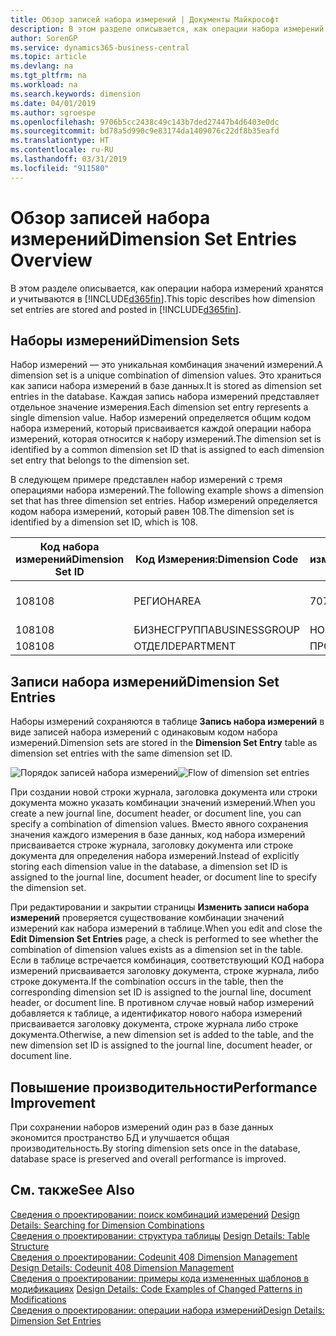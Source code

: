 ```yaml
---
title: Обзор записей набора измерений | Документы Майкрософт
description: В этом разделе описывается, как операции набора измерений хранятся и учитываются в Dynamics 365.
author: SorenGP
ms.service: dynamics365-business-central
ms.topic: article
ms.devlang: na
ms.tgt_pltfrm: na
ms.workload: na
ms.search.keywords: dimension
ms.date: 04/01/2019
ms.author: sgroespe
ms.openlocfilehash: 9706b5cc2438c49c143b7ded27447b4d6403e0dc
ms.sourcegitcommit: bd78a5d990c9e83174da1409076c22df8b35eafd
ms.translationtype: HT
ms.contentlocale: ru-RU
ms.lasthandoff: 03/31/2019
ms.locfileid: "911580"
---
```

# <a name="dimension-set-entries-overview"></a><span data-ttu-id="daf1a-103">Обзор записей набора измерений</span><span class="sxs-lookup"><span data-stu-id="daf1a-103">Dimension Set Entries Overview</span></span>
<span data-ttu-id="daf1a-104">В этом разделе описывается, как операции набора измерений хранятся и учитываются в [!INCLUDE[d365fin](includes/d365fin_md.md)].</span><span class="sxs-lookup"><span data-stu-id="daf1a-104">This topic describes how dimension set entries are stored and posted in [!INCLUDE[d365fin](includes/d365fin_md.md)].</span></span>  

## <a name="dimension-sets"></a><span data-ttu-id="daf1a-105">Наборы измерений</span><span class="sxs-lookup"><span data-stu-id="daf1a-105">Dimension Sets</span></span>  
<span data-ttu-id="daf1a-106">Набор измерений — это уникальная комбинация значений измерений.</span><span class="sxs-lookup"><span data-stu-id="daf1a-106">A dimension set is a unique combination of dimension values.</span></span> <span data-ttu-id="daf1a-107">Это храниться как записи набора измерений в базе данных.</span><span class="sxs-lookup"><span data-stu-id="daf1a-107">It is stored as dimension set entries in the database.</span></span> <span data-ttu-id="daf1a-108">Каждая запись набора измерений представляет отдельное значение измерения.</span><span class="sxs-lookup"><span data-stu-id="daf1a-108">Each dimension set entry represents a single dimension value.</span></span> <span data-ttu-id="daf1a-109">Набор измерений определяется общим кодом набора измерений, который присваивается каждой операции набора измерений, которая относится к набору измерений.</span><span class="sxs-lookup"><span data-stu-id="daf1a-109">The dimension set is identified by a common dimension set ID that is assigned to each dimension set entry that belongs to the dimension set.</span></span>  

<span data-ttu-id="daf1a-110">В следующем примере представлен набор измерений с тремя операциями набора измерений.</span><span class="sxs-lookup"><span data-stu-id="daf1a-110">The following example shows a dimension set that has three dimension set entries.</span></span> <span data-ttu-id="daf1a-111">Набор измерений определяется кодом набора измерений, который равен 108.</span><span class="sxs-lookup"><span data-stu-id="daf1a-111">The dimension set is identified by a dimension set ID, which is 108.</span></span>  

|<span data-ttu-id="daf1a-112">Код набора измерений</span><span class="sxs-lookup"><span data-stu-id="daf1a-112">Dimension Set ID</span></span>|<span data-ttu-id="daf1a-113">Код Измерения:</span><span class="sxs-lookup"><span data-stu-id="daf1a-113">Dimension Code</span></span>|<span data-ttu-id="daf1a-114">Код значения измерения</span><span class="sxs-lookup"><span data-stu-id="daf1a-114">Dimension Value Code</span></span>|<span data-ttu-id="daf1a-115">Имя значения измерения</span><span class="sxs-lookup"><span data-stu-id="daf1a-115">Dimension Value Name</span></span>|  
|----------------------|--------------------|--------------------------|--------------------------|  
|<span data-ttu-id="daf1a-116">108</span><span class="sxs-lookup"><span data-stu-id="daf1a-116">108</span></span>|<span data-ttu-id="daf1a-117">РЕГИОН</span><span class="sxs-lookup"><span data-stu-id="daf1a-117">AREA</span></span>|<span data-ttu-id="daf1a-118">70</span><span class="sxs-lookup"><span data-stu-id="daf1a-118">70</span></span>|<span data-ttu-id="daf1a-119">Северная Америка</span><span class="sxs-lookup"><span data-stu-id="daf1a-119">America North</span></span>|  
|<span data-ttu-id="daf1a-120">108</span><span class="sxs-lookup"><span data-stu-id="daf1a-120">108</span></span>|<span data-ttu-id="daf1a-121">БИЗНЕСГРУППА</span><span class="sxs-lookup"><span data-stu-id="daf1a-121">BUSINESSGROUP</span></span>|<span data-ttu-id="daf1a-122">HOME</span><span class="sxs-lookup"><span data-stu-id="daf1a-122">HOME</span></span>|<span data-ttu-id="daf1a-123">В начало</span><span class="sxs-lookup"><span data-stu-id="daf1a-123">Home</span></span>|  
|<span data-ttu-id="daf1a-124">108</span><span class="sxs-lookup"><span data-stu-id="daf1a-124">108</span></span>|<span data-ttu-id="daf1a-125">ОТДЕЛ</span><span class="sxs-lookup"><span data-stu-id="daf1a-125">DEPARTMENT</span></span>|<span data-ttu-id="daf1a-126">ПРОДАЖИ</span><span class="sxs-lookup"><span data-stu-id="daf1a-126">SALES</span></span>|<span data-ttu-id="daf1a-127">Продажи</span><span class="sxs-lookup"><span data-stu-id="daf1a-127">Sales</span></span>|  

## <a name="dimension-set-entries"></a><span data-ttu-id="daf1a-128">Записи набора измерений</span><span class="sxs-lookup"><span data-stu-id="daf1a-128">Dimension Set Entries</span></span>  
<span data-ttu-id="daf1a-129">Наборы измерений сохраняются в таблице **Запись набора измерений** в виде записей набора измерений с одинаковым кодом набора измерений.</span><span class="sxs-lookup"><span data-stu-id="daf1a-129">Dimension sets are stored in the **Dimension Set Entry** table as dimension set entries with the same dimension set ID.</span></span>  

<span data-ttu-id="daf1a-130">![Порядок записей набора измерений](media/dimensionentrynav7.png "Порядок записей набора измерений")</span><span class="sxs-lookup"><span data-stu-id="daf1a-130">![Flow of dimension set entries](media/dimensionentrynav7.png "Flow of dimension set entries")</span></span>  

<span data-ttu-id="daf1a-131">При создании новой строки журнала, заголовка документа или строки документа можно указать комбинации значений измерений.</span><span class="sxs-lookup"><span data-stu-id="daf1a-131">When you create a new journal line, document header, or document line, you can specify a combination of dimension values.</span></span> <span data-ttu-id="daf1a-132">Вместо явного сохранения значения каждого измерения в базе данных, код набора измерений присваивается строке журнала, заголовку документа или строке документа для определения набора измерений.</span><span class="sxs-lookup"><span data-stu-id="daf1a-132">Instead of explicitly storing each dimension value in the database, a dimension set ID is assigned to the journal line, document header, or document line to specify the dimension set.</span></span>  

<span data-ttu-id="daf1a-133">При редактировании и закрытии страницы **Изменить записи набора измерений** проверяется существование комбинации значений измерений как набора измерений в таблице.</span><span class="sxs-lookup"><span data-stu-id="daf1a-133">When you edit and close the **Edit Dimension Set Entries** page, a check is performed to see whether the combination of dimension values exists as a dimension set in the table.</span></span> <span data-ttu-id="daf1a-134">Если в таблице встречается комбинация, соответствующий КОД набора измерений присваивается заголовку документа, строке журнала, либо строке документа.</span><span class="sxs-lookup"><span data-stu-id="daf1a-134">If the combination occurs in the table, then the corresponding dimension set ID is assigned to the journal line, document header, or document line.</span></span> <span data-ttu-id="daf1a-135">В противном случае новый набор измерений добавляется к таблице, а идентификатор нового набора измерений присваивается заголовку документа, строке журнала либо строке документа.</span><span class="sxs-lookup"><span data-stu-id="daf1a-135">Otherwise, a new dimension set is added to the table, and the new dimension set ID is assigned to the journal line, document header, or document line.</span></span>  

## <a name="performance-improvement"></a><span data-ttu-id="daf1a-136">Повышение производительности</span><span class="sxs-lookup"><span data-stu-id="daf1a-136">Performance Improvement</span></span>  
<span data-ttu-id="daf1a-137">При сохранении наборов измерений один раз в базе данных экономится пространство БД и улучшается общая производительность.</span><span class="sxs-lookup"><span data-stu-id="daf1a-137">By storing dimension sets once in the database, database space is preserved and overall performance is improved.</span></span>  

## <a name="see-also"></a><span data-ttu-id="daf1a-138">См. также</span><span class="sxs-lookup"><span data-stu-id="daf1a-138">See Also</span></span>  
<span data-ttu-id="daf1a-139">[Сведения о проектировании: поиск комбинаций измерений](design-details-searching-for-dimension-combinations.md) </span><span class="sxs-lookup"><span data-stu-id="daf1a-139">[Design Details: Searching for Dimension Combinations](design-details-searching-for-dimension-combinations.md) </span></span>  
<span data-ttu-id="daf1a-140">[Сведения о проектировании: структура таблицы](design-details-table-structure.md) </span><span class="sxs-lookup"><span data-stu-id="daf1a-140">[Design Details: Table Structure](design-details-table-structure.md) </span></span>  
<span data-ttu-id="daf1a-141">[Сведения о проектировании: Codeunit 408 Dimension Management](design-details-codeunit-408-dimension-management.md) </span><span class="sxs-lookup"><span data-stu-id="daf1a-141">[Design Details: Codeunit 408 Dimension Management](design-details-codeunit-408-dimension-management.md) </span></span>  
<span data-ttu-id="daf1a-142">[Сведения о проектировании: примеры кода измененных шаблонов в модификациях](design-details-code-examples-of-changed-patterns-in-modifications.md) </span><span class="sxs-lookup"><span data-stu-id="daf1a-142">[Design Details: Code Examples of Changed Patterns in Modifications](design-details-code-examples-of-changed-patterns-in-modifications.md) </span></span>  
[<span data-ttu-id="daf1a-143">Сведения о проектировании: операции набора измерений</span><span class="sxs-lookup"><span data-stu-id="daf1a-143">Design Details: Dimension Set Entries</span></span>](design-details-dimension-set-entries.md)   
